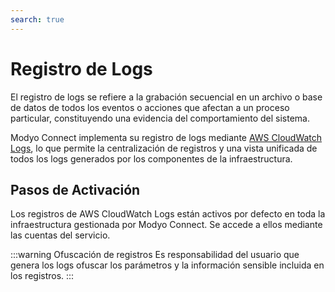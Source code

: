 ```yaml
---
search: true
---
```


# Registro de Logs

El registro de logs se refiere a la grabación secuencial en un archivo o base de datos de todos los eventos o acciones que afectan a un proceso particular, constituyendo una evidencia del comportamiento del sistema.


Modyo Connect implementa su registro de logs mediante [AWS CloudWatch Logs](https://docs.aws.amazon.com/AmazonCloudWatch/latest/logs/WhatIsCloudWatchLogs.html), lo que permite la centralización de registros y una vista unificada de todos los logs generados por los componentes de la infraestructura.


## Pasos de Activación

Los registros de AWS CloudWatch Logs están activos por defecto en toda la infraestructura gestionada por Modyo Connect. Se accede a ellos mediante las cuentas del servicio.


:::warning Ofuscación de registros
Es responsabilidad del usuario que genera los logs ofuscar los parámetros y la información sensible incluida en los registros.
:::